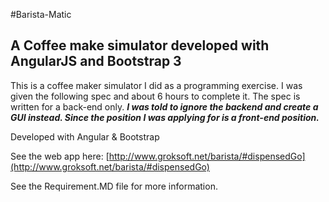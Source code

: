 #Barista-Matic

## A Coffee make simulator developed with AngularJS and Bootstrap 3

This is a coffee maker simulator I did as a programming exercise. I was given the following spec and about 6 hours to complete it.
The spec is written for a back-end only. **_I was told to ignore the backend and create a GUI instead. Since the position I was applying for is a front-end position._**

Developed with Angular & Bootstrap

See the web app here: [http://www.groksoft.net/barista/#dispensedGo](http://www.groksoft.net/barista/#dispensedGo)

See the Requirement.MD file for more information.
